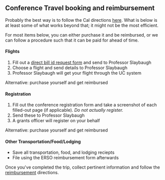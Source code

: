 ## Conference Travel booking and reimbursement

Probably the best way is to follow the Cal directions
[here](http://travel.berkeley.edu/book-trip). What is below is at least some of what works beyond that; it might not be the most efficient. 

For most items below, you can either purchase it and be reimbursed, or we can follow a procedure such that it can be paid for ahead of time.

#### Flights
1. Fill out a [direct bill id request form](./DirectBillIDRequestForm.pdf) and send to Professor Slaybaugh
1.  Choose a flight and send details to Professor Slaybaugh
1. Professor Slaybaugh will get your flight through the UC system

Alternative: purchase yourself and get reimbursed

#### Registration
1. Fill out the conference registration form and take a screenshot of each filled-out page (if applicable). _Do not actually register._
1. Send these to Professor Slaybaugh
1. A grants officer will register on your behalf

Alternative: purchase yourself and get reimbursed

#### Other Transportation/Food/Lodging
- Save all transportation, food, and lodging reciepts
- File using the ERSO reimbursement form afterwards

Once you've completed the trip, collect pertinent information and follow the
[reimbursement](./reimbursements.md) directions.
